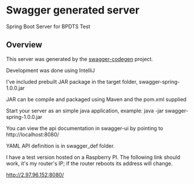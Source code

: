# Swagger generated server

Spring Boot Server for BPDTS Test


## Overview  
This server was generated by the [swagger-codegen](https://github.com/swagger-api/swagger-codegen) project.  

Development was done using IntelliJ

I've included prebuilt JAR package in the target folder, swagger-spring-1.0.0.jar

JAR can be compile and packaged using Maven and the pom.xml supplied

Start your server as an simple java application, example: java -jar swagger-spring-1.0.0.jar

You can view the api documentation in swagger-ui by pointing to  
http://localhost:8080/  

YAML API definition is in swagger_def folder.

I have a test version hosted on a Raspberry PI.  The following link
should work, it's my router's IP; if the router reboots its address will change.

http://2.97.96.152:8080/

